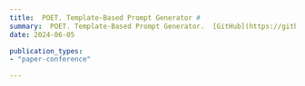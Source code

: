 ```yaml
---
title:  POET. Template-Based Prompt Generator #
summary:  POET. Template-Based Prompt Generator.  [GitHub](https://github.com/Trust4AI/POET) # SHORT DESCRIPTION
date: 2024-06-05

publication_types: 
- "paper-conference"

---
```




